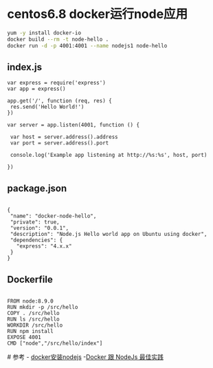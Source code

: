 # centos6.8 docker运行node应用
```bash
yum -y install docker-io
docker build --rm -t node-hello .
docker run -d -p 4001:4001 --name nodejs1 node-hello
```

## index.js
```
var express = require('express')
var app = express()

app.get('/', function (req, res) {
 res.send('Hello World!')
})

var server = app.listen(4001, function () {

 var host = server.address().address
 var port = server.address().port

 console.log('Example app listening at http://%s:%s', host, port)

})
```
## package.json
```

{
 "name": "docker-node-hello",
 "private": true,
 "version": "0.0.1",
 "description": "Node.js Hello world app on Ubuntu using docker",
 "dependencies": {
   "express": "4.x.x"
 }
}
```
## Dockerfile
```

FROM node:8.9.0
RUN mkdir -p /src/hello
COPY . /src/hello
RUN ls /src/hello
WORKDIR /src/hello
RUN npm install
EXPOSE 4001
CMD ["node","/src/hello/index"]

```
# 参考
- [docker安装nodejs](https://segmentfault.com/a/1190000009082156)
-[Docker 跟 NodeJs 最佳实践](https://www.cnblogs.com/ruicky/p/6595937.html)
 
